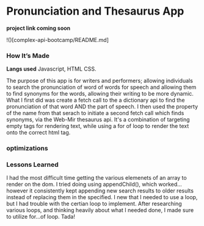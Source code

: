 # Pronunciation and Thesaurus App

<b>project link coming soon</b>

!()[complex-api-bootcamp/README.md]

### How It’s Made

<b>Langs used</b> Javascript, HTML CSS. 

The purpose of this app is for writers and performers; allowing individuals to search the pronunciation of word of words for speech and allowing them to find synonyms for the words, allowing their writing to be more dynamic. What I first did was create a fetch call to the a dictionary api to find the pronunciation of that word AND the part of speech. I then used the property of the name from that serach to initiate a second fetch call which finds synonyms, via the Web-Mir thesaurus api. It's a combination of targeting empty tags for rendering text, while using a for of loop to render the text onto the correct html tag. 

### optimizations

### Lessons Learned

I had the most difficult time getting the various elemenets of an array to render on the dom. I tried doing using appendChild(), which worked... however it consistently kept appending new search results to older results instead of replacing them in the specified. I new that I needed to use a loop, but I had trouble with the certian loop to implement. After researching various loops, and thinking heavily about what I needed done, I made sure to utilize for...of loop. Tada!